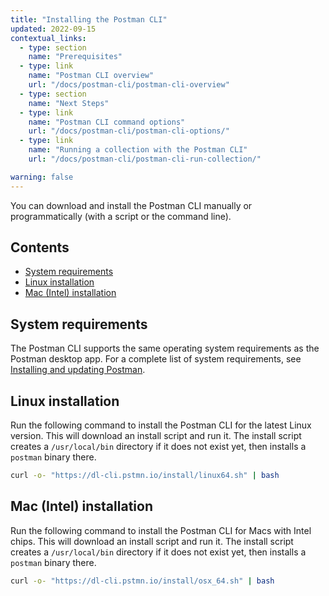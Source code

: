 ```yaml
---
title: "Installing the Postman CLI"
updated: 2022-09-15
contextual_links:
  - type: section
    name: "Prerequisites"
  - type: link
    name: "Postman CLI overview"
    url: "/docs/postman-cli/postman-cli-overview"
  - type: section
    name: "Next Steps"
  - type: link
    name: "Postman CLI command options"
    url: "/docs/postman-cli/postman-cli-options/"
  - type: link
    name: "Running a collection with the Postman CLI"
    url: "/docs/postman-cli/postman-cli-run-collection/"

warning: false
---
```


You can download and install the Postman CLI manually or programmatically (with a script or the command line).

## Contents

* [System requirements](#system-requirements)
* [Linux installation](#linux-installation)<!-- * [Mac (Apple chip) installation](#mac-apple-chip-installation)-->
* [Mac (Intel) installation](#mac-intel-installation)

## System requirements

The Postman CLI supports the same operating system requirements as the Postman desktop app. For a complete list of system requirements, see [Installing and updating Postman](/docs/getting-started/installation-and-updates/).

## Linux installation

Run the following command to install the Postman CLI for the latest Linux version. This will download an install script and run it. The install script creates a `/usr/local/bin` directory if it does not exist yet, then installs a `postman` binary there.

``` bash
curl -o- "https://dl-cli.pstmn.io/install/linux64.sh" | bash
```

<!--
## Mac (Apple chip) installation

Run the following command to install the Postman CLI for Macs with Apple M1/M2 chips. This will download an install script and run it. The install script creates a `/usr/local/bin` directory if it does not exist yet, then installs a `postman` binary there.

``` bash
curl -o- "https://dl-cli.pstmn.io/install/osx_arm64.sh" | bash
```
-->

## Mac (Intel) installation

Run the following command to install the Postman CLI for Macs with Intel chips. This will download an install script and run it. The install script creates a `/usr/local/bin` directory if it does not exist yet, then installs a `postman` binary there.

``` bash
curl -o- "https://dl-cli.pstmn.io/install/osx_64.sh" | bash
```

<!--
## Windows installation

Run the following commands to install the Postman CLI for Windows. This will download an install script and run it. The install script creates a `%USERPROFILE%\AppData\Local\Postman CLI` directory if it does not exist yet, then installs a `postman` binary there. The install script also adds `%USERPROFILE%\AppData\Local\Postman CLI` to the `PATH` environment variable.

Download and run the installation script for your platform from the [download page](https://www.postman.com/downloads/) or with the appropriate script below:

```powershell
powershell.exe -NoProfile -InputFormat None -ExecutionPolicy Unrestricted -Command "[System.Net.ServicePointManager]::SecurityProtocol = 3072; iex ((New-Object System.Net.WebClient).DownloadString('https://dl-cli.pstmn.io/install/win64.ps1'))" && SET "PATH=%PATH%;%USERPROFILE%\AppData\Local\Postman CLI"
```
-->
